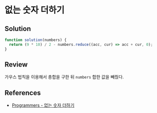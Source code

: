 # 없는 숫자 더하기

## Solution

```js
function solution(numbers) {
  return (9 * 10) / 2 - numbers.reduce((acc, cur) => acc + cur, 0);
}
```

## Review

가우스 법칙을 이용해서 총합을 구한 뒤 `numbers` 합한 값을 빼줬다.

## References

- [Programmers - 없는 숫자 더하기](https://school.programmers.co.kr/learn/courses/30/lessons/86051)

